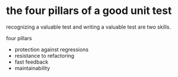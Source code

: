 # the four pillars of a good unit test

recognizing a valuable test and writing a valuable test are two skills.

four pillars

- protection against regressions
- resistance to refactoring
- fast feedback
- maintainability